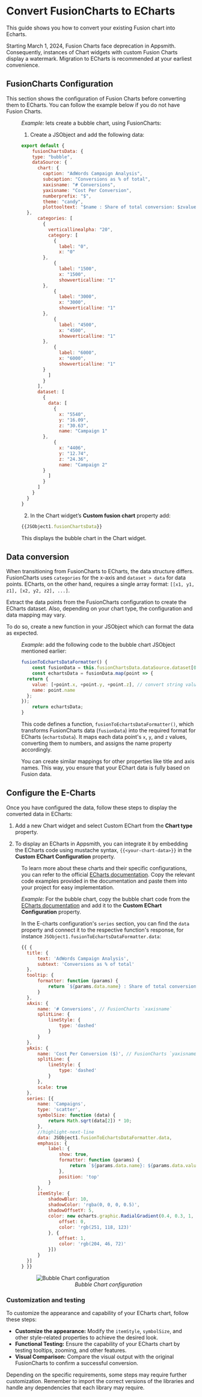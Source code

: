 # Convert FusionCharts to ECharts

This guide shows you how to convert your existing Fusion chart into Echarts.


Starting March 1, 2024, Fusion Charts face deprecation in Appsmith. Consequently, instances of Chart widgets with custom Fusion Charts display a watermark. Migration to ECharts is recommended at your earliest convenience. 



## FusionCharts Configuration


This section shows the configuration of Fusion Charts before converting them to ECharts. You can follow the example below if you do not have Fusion Charts.

<dd>

*Example:* lets create a bubble chart, using FusionCharts:

1.  Create a JSObject and add the following data:


```jsx
export default {
	fusionChartsData: {
    type: "bubble",
    dataSource: {
      chart: {
        caption: "AdWords Campaign Analysis",
        subcaption: "Conversions as % of total",
        xaxisname: "# Conversions",
        yaxisname: "Cost Per Conversion",
        numberprefix: "$",
        theme: "candy",
        plottooltext: "$name : Share of total conversion: $zvalue%"
  },
      categories: [
        {
          verticallinealpha: "20",
          category: [
            {
              label: "0",
              x: "0"
        },
            {
              label: "1500",
              x: "1500",
              showverticalline: "1"
        },
            {
              label: "3000",
              x: "3000",
              showverticalline: "1"
        },
            {
              label: "4500",
              x: "4500",
              showverticalline: "1"
        },
            {
              label: "6000",
              x: "6000",
              showverticalline: "1"
        }
          ]
        }
      ],
      dataset: [
        {
          data: [
            {
              x: "5540",
              y: "16.09",
              z: "30.63",
              name: "Campaign 1"
        },
            {
              x: "4406",
              y: "12.74",
              z: "24.36",
              name: "Campaign 2"
        }
          ]
        }
      ]
    }
  }
}
```

2. In the Chart widget’s **Custom fusion chart** property add:

```js
{{JSObject1.fusionChartsData}}
```

This displays the bubble chart in the Chart widget.


</dd>


## Data conversion

When transitioning from FusionCharts to ECharts, the data structure differs. FusionCharts uses `categories` for the x-axis and `dataset > data` for data points. ECharts, on the other hand, requires a single array format: `[[x1, y1, z1], [x2, y2, z2], ...]`.


Extract the data points from the FusionCharts configuration to create the ECharts dataset. Also, depending on your chart type, the configuration and data mapping may vary. 


To do so, create a new function in your JSObject which can format the data as expected.

<dd>

*Example*: add the following code to the bubble chart JSObject mentioned earlier:

```js
fusionToEchartsDataFormatter() {
	const fusionData = this.fusionChartsData.dataSource.dataset[0].data;
	const echartsData = fusionData.map(point => {
  return {
    value: [+point.x, +point.y, +point.z], // convert string values to numbers
    name: point.name
  };
});
	return echartsData;
}
```

This code defines a function, `fusionToEchartsDataFormatter()`, which transforms FusionCharts data (`fusionData`) into the required format for ECharts (`echartsData`). It maps each data point's `x`, `y`, and `z` values, converting them to numbers, and assigns the name property accordingly.

You can create similar mappings for other properties like title and axis names. This way, you ensure that your EChart data is fully based on Fusion data.


</dd>


## Configure the E-Charts 

Once you have configured the data, follow these steps to display the converted data in ECharts:

1. Add a new Chart widget and select Custom EChart from the **Chart type** property.

2. To display an ECharts in Appsmith, you can integrate it by embedding the ECharts code using mustache syntax, `{{<your-chart-data>}}` in the **Custom EChart Configuration** property.


<dd>

To learn more about these charts and their specific configurations, you can refer to the official [ECharts documentation](https://echarts.apache.org/examples/en/index.html#chart-type-line). Copy the relevant code examples provided in the documentation and paste them into your project for easy implementation.

</dd>

<dd>


*Example:* For the bubble chart, copy the bubble chart code from the [ECharts documentation](https://echarts.apache.org/examples/en/editor.html?c=bubble-gradient) and add it to the **Custom EChart Configuration** property. 

In the E-charts configuration's `series` section, you can find the `data` property and connect it to the respective function's response, for instance `JSObject1.fusionToEchartsDataFormatter.data`:

```js
{{ {
  title: {
      text: 'AdWords Campaign Analysis',
      subtext: 'Conversions as % of total'
  },
  tooltip: {
      formatter: function (params) {
          return `${params.data.name} : Share of total conversion: ${params.data.value[2]}%`;
      }
  },
  xAxis: {
      name: '# Conversions', // FusionCharts `xaxisname`
      splitLine: {
          lineStyle: {
              type: 'dashed'
          }
      }
  },
  yAxis: {
      name: 'Cost Per Conversion ($)', // FusionCharts `yaxisname` with `numberprefix`
      splitLine: {
          lineStyle: {
              type: 'dashed'
          }
      },
      scale: true
  },
  series: [{
      name: 'Campaigns',
      type: 'scatter',
      symbolSize: function (data) {
          return Math.sqrt(data[2]) * 10;
      },
      //highlight-next-line
      data: JSObject1.fusionToEchartsDataFormatter.data,
      emphasis: {
          label: {
              show: true,
              formatter: function (params) {
                  return `${params.data.name}: ${params.data.value[2]}%`;
              },
              position: 'top'
          }
      },
      itemStyle: {
          shadowBlur: 10,
          shadowColor: 'rgba(0, 0, 0, 0.5)',
          shadowOffsetY: 5,
          color: new echarts.graphic.RadialGradient(0.4, 0.3, 1, [{
              offset: 0,
              color: 'rgb(251, 118, 123)'
          }, {
              offset: 1,
              color: 'rgb(204, 46, 72)'
          }])
      }
  }]
} }}

```

 <figure>
  <img src="/img/fusiontoechart.png" style= {{width:"700px", height:"auto"}} alt="Bubble Chart configuration"/>
  <figcaption align = "center"><i>Bubble Chart configuration</i></figcaption>
</figure>

</dd>


### Customization and testing

To customize the appearance and capability of your ECharts chart, follow these steps:

* **Customize the appearance:** Modify the `itemStyle`, `symbolSize`, and other style-related properties to achieve the desired look.
* **Functional Testing:** Ensure the capability of your ECharts chart by testing tooltips, zooming, and other features.
* **Visual Comparison:** Compare the visual output with the original FusionCharts to confirm a successful conversion.

Depending on the specific requirements, some steps may require further customization. Remember to import the correct versions of the libraries and handle any dependencies that each library may require.


